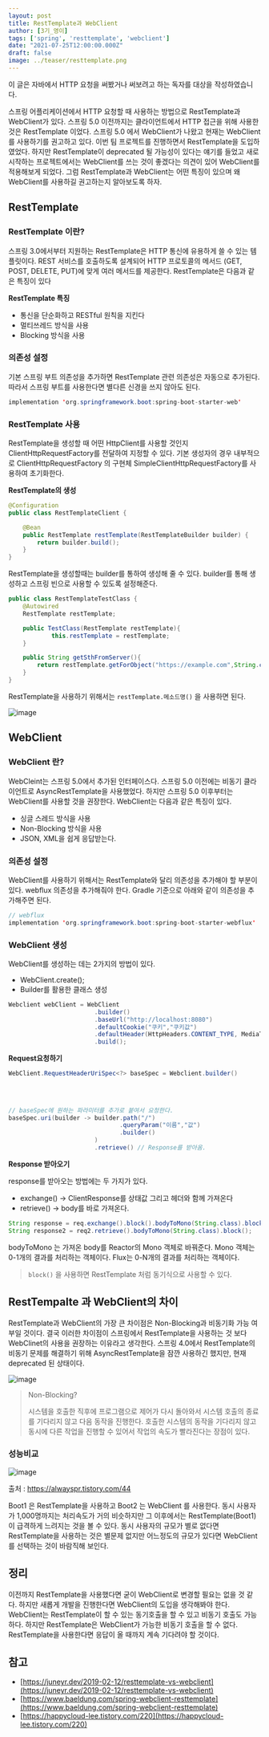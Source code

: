 ```yaml
---
layout: post  
title: RestTemplate과 WebClient
author: [3기_영이]  
tags: ['spring', 'resttemplate', 'webclient']  
date: "2021-07-25T12:00:00.000Z"  
draft: false  
image: ../teaser/resttemplate.png
---
```

이 글은 자바에서 HTTP 요청을 써봤거나 써보려고 하는 독자를 대상을 작성하였습니다.

스프링 어플리케이션에서 HTTP 요청할 때 사용하는 방법으로 RestTemplate과 WebClient가 있다. 스프링 5.0 이전까지는 클라이언트에서 HTTP 접근을 위해 사용한 것은 RestTemplate 이었다. 스프링 5.0 에서 WebClient가 나왔고 현재는 WebClient를 사용하기를 권고하고 있다. 이번 팀 프로젝트를 진행하면서 RestTemplate을 도입하였었다. 하지만 RestTemplate이 deprecated 될 가능성이 있다는 얘기를 들었고 새로 시작하는 프로젝트에서는 WebClient를 쓰는 것이 좋겠다는 의견이 있어 WebClient를 적용해보게 되었다. 그럼 RestTemplate과 WebClient는 어떤 특징이 있으며 왜 WebClient를 사용하길 권고하는지 알아보도록 하자.

## RestTemplate

### RestTemplate 이란?

스프링 3.0에서부터 지원하는 RestTemplate은 HTTP 통신에 유용하게 쓸 수 있는 템플릿이다. REST 서비스를 호출하도록 설계되어 HTTP 프로토콜의 메서드 (GET, POST, DELETE, PUT)에 맞게 여러 메서드를 제공한다. RestTemplate은 다음과 같은 특징이 있다

**RestTemplate 특징**

- 통신을 단순화하고 RESTful 원칙을 지킨다
- 멀티쓰레드 방식을 사용
- Blocking 방식을 사용

### 의존성 설정

기본 스프링 부트 의존성을 추가하면 RestTemplate 관련 의존성은 자동으로 추가된다. 따라서 스프링 부트를 사용한다면 별다른 신경을 쓰지 않아도 된다.

```java
implementation 'org.springframework.boot:spring-boot-starter-web'
```

### RestTemplate 사용

RestTemplate을 생성할 때 어떤 HttpClient를 사용할 것인지 ClientHttpRequestFactory를 전달하여 지정할 수 있다. 기본 생성자의 경우 내부적으로 ClientHttpRequestFactory 의 구현체 SimpleClientHttpRequestFactory를 사용하여 초기화한다.

**RestTemplate의 생성**

```java
@Configuration
public class RestTemplateClient {

    @Bean
    public RestTemplate restTemplate(RestTemplateBuilder builder) {
        return builder.build();
    }
}
```

RestTemplate을 생성할때는 builder를 통하여 생성해 줄 수 있다. builder를 통해 생성하고 스프링 빈으로 사용할 수 있도록 설정해준다.

```java
public class RestTemplateTestClass {
    @Autowired 
    RestTemplate restTemplate;

    public TestClass(RestTemplate restTemplate){
            this.restTemplate = restTemplate;
    }

    public String getSthFromServer(){
        return restTemplate.getForObject("https://example.com",String.class);
    }
}
```

RestTemplate을 사용하기 위해서는 `restTemplate.메소드명()` 을 사용하면 된다.

![image](https://user-images.githubusercontent.com/63634505/126900492-9e508e47-6872-4de1-a463-25cbbd95dc46.png)

## WebClient

### WebClient 란?

WebCleint는 스프링 5.0에서 추가된 인터페이스다. 스프링 5.0 이전에는 비동기 클라이언트로 AsyncRestTemplate을 사용했었다. 하지만 스프링 5.0 이후부터는 WebClient를 사용할 것을 권장한다. WebClient는 다음과 같은 특징이 있다.

- 싱글 스레드 방식을 사용
- Non-Blocking 방식을 사용
- JSON, XML을 쉽게 응답받는다.

### 의존성 설정

WebClient를 사용하기 위해서는 RestTemplate와 달리 의존성을 추가해야 할 부분이 있다. webflux 의존성을 추가해줘야 한다. Gradle 기준으로 아래와 같이 의존성을 추가해주면 된다.

```java
// webflux
implementation 'org.springframework.boot:spring-boot-starter-webflux'
```

### WebClient 생성

WebClient를 생성하는 데는 2가지의 방법이 있다.

- WebClient.create();
- Builder를 활용한 클래스 생성

```java
Webclient webClient = WebClient
	                    .builder()
	                    .baseUrl("http://localhost:8080")
	                    .defaultCookie("쿠키","쿠키값")
	                    .defaultHeader(HttpHeaders.CONTENT_TYPE, MediaType.APPLICATION_JSON_VALUE)
	                    .build();
```

**Request요청하기**

```java
WebClient.RequestHeaderUriSpec<?> baseSpec = Webclient.builder()
																								.baseUrl("주소")
																								.build()
																								.get();

// baseSpec에 원하는 파라미터를 추가로 붙여서 요청한다. 
baseSpec.uri(builder -> builder.path("/")
                               .queryParam("이름","값")
                               .builder()
                        )
                        .retrieve() // Response를 받아옴.
```

**Response 받아오기**

response를 받아오는 방법에는 두 가지가 있다.

- exchange() → ClientResponse를 상태값 그리고 헤더와 함께 가져온다
- retrieve() → body를 바로 가져온다.

```java
String response = req.exchange().block().bodyToMono(String.class).block();
String response2 = req2.retrieve().bodyToMono(String.class).block();
```

bodyToMono 는 가져온 body를 Reactor의 Mono 객체로 바꿔준다. Mono 객체는 0-1개의 결과를 처리하는 객체이다. Flux는 0-N개의 결과를 처리하는 객체이다.

> `block()` 을 사용하면 RestTemplate 처럼 동기식으로 사용할 수 있다.

## RestTempalte 과 WebClient의 차이

RestTemplate과 WebClient의 가장 큰 차이점은 Non-Blocking과 비동기화 가능 여부일 것이다. 결국 이러한 차이점이 스프링에서 RestTemplate을 사용하는 것 보다 WebClinet의 사용을 권장하는 이유라고 생각한다. 스프링 4.0에서 RestTemplate의 비동기 문제를 해결하기 위해 AsyncRestTemplate을 잠깐 사용하긴 했지만, 현재 deprecated 된 상태이다.

![image](https://user-images.githubusercontent.com/63634505/126900349-905377fe-27ac-4d7a-8b9a-371fb22aee74.png)

> Non-Blocking?
>
>  시스템을 호출한 직후에 프로그램으로 제어가 다시 돌아와서 시스템 호출의 종료를 기다리지 않고 다음 동작을 진행한다. 호출한 시스템의 동작을 기다리지 않고 동시에 다른 작업을 진행할 수 있어서 작업의 속도가 빨라진다는 장점이 있다.


### 성능비교

![image](https://user-images.githubusercontent.com/63634505/126900385-ffdecfe7-f5b6-4c7a-a2ed-69145cc85390.png)

출처 : https://alwayspr.tistory.com/44

Boot1 은 RestTemplate을 사용하고 Boot2 는 WebClient 를 사용한다. 동시 사용자가 1,000명까지는 처리속도가 거의 비슷하지만 그 이후에서는 RestTemplate(Boot1) 이 급격하게 느려지는 것을 볼 수 있다. 동시 사용자의 규모가 별로 없다면 RestTemplate을 사용하는 것은 별문제 없지만 어느정도의 규모가 있다면 WebClient를 선택하는 것이 바람직해 보인다.

## 정리

이전까지 RestTemplate을 사용했다면 굳이 WebClient로 변경할 필요는 없을 것 같다. 하지만 새롭게 개발을 진행한다면 WebClient의 도입을 생각해봐야 한다. WebClient는 RestTemplate이 할 수 있는 동기호출을 할 수 있고 비동기 호출도 가능하다. 하지만 RestTemplate은 WebClient가 가능한 비동기 호출을 할 수 없다. RestTemplate을 사용한다면 응답이 올 때까지 계속 기다려야 할 것이다.

## 참고

- [https://juneyr.dev/2019-02-12/resttemplate-vs-webclient](https://juneyr.dev/2019-02-12/resttemplate-vs-webclient)
- [https://www.baeldung.com/spring-webclient-resttemplate](https://www.baeldung.com/spring-webclient-resttemplate)
- [https://happycloud-lee.tistory.com/220](https://happycloud-lee.tistory.com/220)
